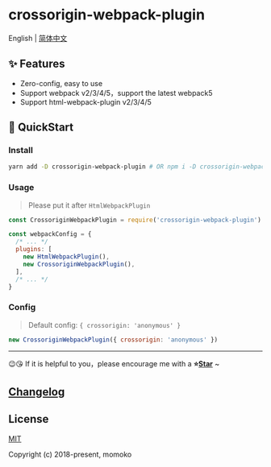 # crossorigin-webpack-plugin

English | [简体中文](./README.zh-CN.md)

## ✨ Features

- Zero-config, easy to use
- Support webpack v2/3/4/5，support the latest webpack5
- Support html-webpack-plugin v2/3/4/5

## 🚀 QuickStart

### Install

```bash
yarn add -D crossorigin-webpack-plugin # OR npm i -D crossorigin-webpack-plugin
```

### Usage

> Please put it after `HtmlWebpackPlugin`

```js
const CrossoriginWebpackPlugin = require('crossorigin-webpack-plugin')

const webpackConfig = {
  /* ... */
  plugins: [
    new HtmlWebpackPlugin(),
    new CrossoriginWebpackPlugin(),
  ],
  /* ... */
}
```

### Config

> Default config: `{ crossorigin: 'anonymous' }`

```js
new CrossoriginWebpackPlugin({ crossorigin: 'anonymous' })
```

---

😉😘 If it is helpful to you，please encourage me with a <b>⭐️<a href="#">Star</a></b> ~

## [Changelog](./CHANGELOG.md)

## License

[MIT](http://opensource.org/licenses/MIT)

Copyright (c) 2018-present, momoko
